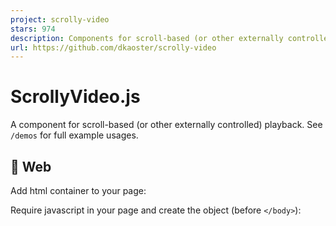 ```yaml
---
project: scrolly-video
stars: 974
description: Components for scroll-based (or other externally controlled) playback.
url: https://github.com/dkaoster/scrolly-video
---
```


ScrollyVideo.js
===============

A component for scroll-based (or other externally controlled) playback. See `/demos` for full example usages.

🚀 Web
------

Add html container to your page:

<div id\="scrolly-video"\></div\>

Require javascript in your page and create the object (before `</body>`):

<script src\="https://cdn.jsdelivr.net/npm/scrolly-video@latest/dist/scrolly-video.js"\></script\>
<script type\="text/javascript"\>
  new ScrollyVideo({
    scrollyVideoContainer: "scrolly-video",
    src: "https://scrollyvideo.js.org/goldengate.mp4"
  });
</script\>

You can replace `@latest` with specific version, example `@0.0.2`.

🔵 React
--------

Install npm module with `npm install scrolly-video --save`: Import component in your application:

import ScrollyVideo from 'scrolly-video/dist/ScrollyVideo.cjs.jsx';
or
import ScrollyVideo from 'scrolly-video/dist/ScrollyVideo.esm.jsx';

Add the component where you need it:

<ScrollyVideo src\="https://scrollyvideo.js.org/goldengate.mp4" />

🟠 Svelte
---------

Install npm module with `npm install scrolly-video --save`: Import component in your application:

import ScrollyVideo from 'scrolly-video/dist/ScrollyVideo.svelte';

Add the ScrollyVideo component to your application:

<ScrollyVideo src\="https://scrollyvideo.js.org/goldengate.mp4" />

🟢 Vue
------

Install npm module with `npm install scrolly-video --save`: Import module in your `src/App.vue` and config:

import ScrollyVideo from 'scrolly-video/dist/ScrollyVideo.vue';

Add html code to your html component:

<ScrollyVideo src\="https://scrollyvideo.js.org/goldengate.mp4" />

🧰 Options / Attributes
-----------------------

Parameter

Description

Values

Default

src

The URL of the video (required)

URL

scrollyVideoContainer

The DOM element of the container, only used for plain js

String / Element

transitionSpeed

Sets the maximum playbackRate for this video

Number

8

frameThreshold

When to stop the video animation, in seconds

Number

0.1

cover

Forces the video to cover in it's container

Boolean

true

sticky

Whether the video should have `position: sticky`

Boolean

true

full

Whether the video should take up the entire viewport

Boolean

true

trackScroll

Whether this object should automatically respond to scroll

Boolean

true

lockScroll

Whether it ignores human scroll while it runs `setVideoPercentage` with enabled `trackScroll`

Boolean

true

useWebCodecs

Whether the library should use the webcodecs method, see below

Boolean

true

videoPercentage

Manually specify the position of the video between 0..1, only used for react, vue, and svelte components

Number

onReady

The callback when it's ready to scroll

VoidFunction

onChange

The callback for video percentage change

VoidFunction

debug

Whether to log debug information

Boolean

false

Additional callbacks
--------------------

_**setVideoPercentage**_

Description: A way to set currentTime manually. Pass a progress in between of 0 and 1 that specifies the percentage position of the video. If `trackScroll` enabled - it performs scroll automatically.

Signature: `(percentage: number, options: { transitionSpeed: number, (progress: number) => number }) => void`

Example: `scrollyVideo.setVideoPercentage(0.5, { transitionSpeed: 12, easing: d3.easeLinear })`

Technical Details and Cross Browser Differences
-----------------------------------------------

To make this library perform optimally in all browsers, three different approaches are taken to animating the video.

### Method 1: WebCodecs and Canvas

Using the new WebCodecs API we are able to get all frames in the video and have them ready to draw to a canvas. This method is the most performant, but has two drawbacks: first, depending on the device and the size of the video, using the WebCodecs API will take some time to process all the frames, so the animation will not be available immediately upon page load. Secondly, the WebCoedecs API is currently only available on Chrome, and the WebCodecs polyfill does not work for this application.

If WebCodecs is not supported by the browser or has not finished processing all frames, it falls back to method 2:

### Method 2: HTML5 Video and playbackRate

This method simply embeds the video with an HTML `<video>` tag, and it plays the video when the video needs to be animated. To adjust to the scroll speed, this method modulates the `playbackRate` attribute on the video in order to dynamically mimic a faster or slower scroll speed. This method is extremely smooth when the scroll direction is moving the video forward, but unfortunately does not work in reverse because `playbackRate` cannot be a negative value.

Thus, if the video needs to be animated backwards, this library falls back to method 3.

### Method 3: HTML5 Video and currentTime

This method is the way that scrollytelling videos have traditionally been done, using an HTML `<video>` tag and skipping directly to frames using currentTime. However, this method requires the video to be encoded at keyframe = 1, which causes the video to be a lot larger or the quality to drop. Unfortunately, this is the only option for scenarios where methods 1 and 2 are not supported, or on mobile safari browsers where somehow this method performs better than method 2. Thus, to achieve maximum performance under all circumstances, it is still recommended to encode videos with keyframe = 1, if possible.

Known Issues
------------

-   On iOS, ScrollyVideo will not work if battery saver mode is on. Unfortunately, there is no workaround for this due to the way that iOS handles videos and battery saving functions.

* * *

Created by: Daniel Kao
